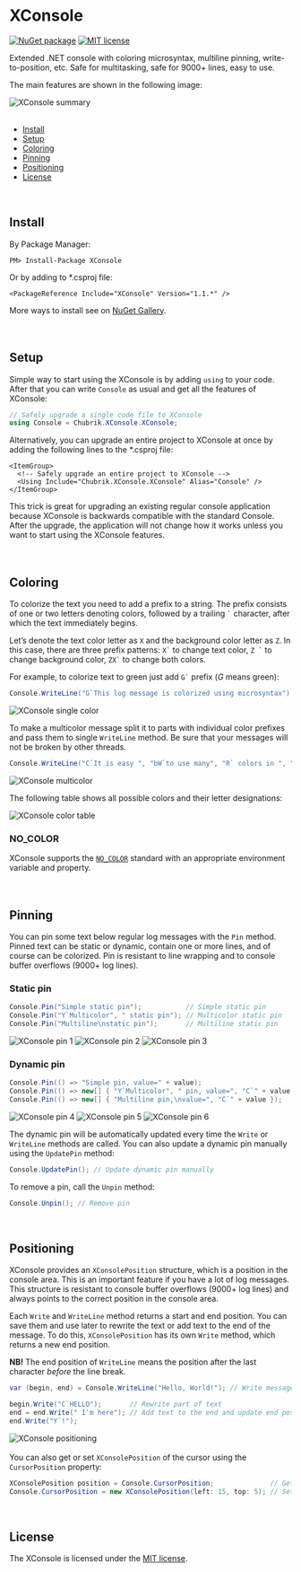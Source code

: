 # XConsole
[![NuGet package](https://img.shields.io/nuget/v/XConsole)](https://www.nuget.org/packages/XConsole/)
[![MIT license](https://img.shields.io/github/license/chubrik/XConsole)](https://github.com/chubrik/XConsole/blob/main/LICENSE)

Extended .NET console with coloring microsyntax, multiline pinning, write-to-position, etc.
Safe for multitasking, safe for 9000+ lines, easy to use.

The main features are shown in the following image:

![XConsole summary](https://raw.githubusercontent.com/chubrik/XConsole/main/img/summary.png)
<br><br>

- [Install](#install)
- [Setup](#setup)
- [Coloring](#coloring)
- [Pinning](#pinning)
- [Positioning](#positioning)
- [License](#license)
<br>

## <a name="install"></a>Install
By Package Manager:
```
PM> Install-Package XConsole
```
Or by adding to \*.csproj file:
```
<PackageReference Include="XConsole" Version="1.1.*" />
```
More ways to install see on [NuGet Gallery](https://www.nuget.org/packages/XConsole/).
<br><br><br>

## <a name="setup"></a>Setup
Simple way to start using the XConsole is by adding `using` to your code.
After that you can write `Console` as usual and get all the features of XConsole:
```csharp
// Safely upgrade a single code file to XConsole
using Console = Chubrik.XConsole.XConsole;
```
Alternatively, you can upgrade an entire project to XConsole at once
by adding the following lines to the \*.csproj file:
```csproj
<ItemGroup>
  <!-- Safely upgrade an entire project to XConsole -->
  <Using Include="Chubrik.XConsole.XConsole" Alias="Console" />
</ItemGroup>
```
This trick is great for upgrading an existing regular console application
because XConsole is backwards compatible with the standard Console.
After the upgrade, the application will not change how it works
unless you want to start using the XConsole features.
<br><br><br>

## <a name="coloring"></a>Coloring
To colorize the text you need to add a prefix to a string.
The prefix consists of one or two letters denoting colors,
followed by a trailing `` ` `` character, after which the text immediately begins.

Let’s denote the text color letter as `X` and the background color letter as `Z`.
In this case, there are three prefix patterns: `` X` `` to change text color,
`` Z ` `` to change background color, `` ZX` `` to change both colors.

For example, to colorize text to green just add `` G` `` prefix (*G* means green):
```csharp
Console.WriteLine("G`This log message is colorized using microsyntax");
```
![XConsole single color](https://raw.githubusercontent.com/chubrik/XConsole/main/img/colors-single.png)

To make a multicolor message split it to parts with individual color prefixes
and pass them to single `WriteLine` method.
Be sure that your messages will not be broken by other threads.
```csharp
Console.WriteLine("C`It is easy ", "bW`to use many", "R` colors in ", "Y`one message");
```
![XConsole multicolor](https://raw.githubusercontent.com/chubrik/XConsole/main/img/colors-multi.png)

The following table shows all possible colors and their letter designations:

![XConsole color table](https://raw.githubusercontent.com/chubrik/XConsole/main/img/colors-table.png)
<br>

### NO_COLOR
XConsole supports the [`NO_COLOR`](https://no-color.org/) standard with an appropriate environment variable and property.
<br><br><br>

## <a name="pinning"></a>Pinning
You can pin some text below regular log messages with the `Pin` method.
Pinned text can be static or dynamic, contain one or more lines, and of course can be colorized.
Pin is resistant to line wrapping and to console buffer overflows (9000+ log lines).

### Static pin
```csharp
Console.Pin("Simple static pin");           // Simple static pin
Console.Pin("Y`Multicolor", " static pin"); // Multicolor static pin
Console.Pin("Multiline\nstatic pin");       // Multiline static pin
```
![XConsole pin 1](https://raw.githubusercontent.com/chubrik/XConsole/main/img/pin-1.png)
![XConsole pin 2](https://raw.githubusercontent.com/chubrik/XConsole/main/img/pin-2.png)
![XConsole pin 3](https://raw.githubusercontent.com/chubrik/XConsole/main/img/pin-3.png)

### Dynamic pin
```csharp
Console.Pin(() => "Simple pin, value=" + value);                           // Simple dynamic pin
Console.Pin(() => new[] { "Y`Multicolor", " pin, value=", "C`" + value }); // Multicolor dynamic pin
Console.Pin(() => new[] { "Multiline pin,\nvalue=", "C`" + value });       // Multiline dynamic pin
```
![XConsole pin 4](https://raw.githubusercontent.com/chubrik/XConsole/main/img/pin-4.png)
![XConsole pin 5](https://raw.githubusercontent.com/chubrik/XConsole/main/img/pin-5.png)
![XConsole pin 6](https://raw.githubusercontent.com/chubrik/XConsole/main/img/pin-6.png)

The dynamic pin will be automatically updated every time the `Write` or `WriteLine` methods are called.
You can also update a dynamic pin manually using the `UpdatePin` method:
```csharp
Console.UpdatePin(); // Update dynamic pin manually
```
To remove a pin, call the `Unpin` method:
```csharp
Console.Unpin(); // Remove pin
```
<br>

## <a name="positioning"></a>Positioning
XConsole provides an `XConsolePosition` structure, which is a position in the console area.
This is an important feature if you have a lot of log messages.
This structure is resistant to console buffer overflows (9000+ log lines)
and always points to the correct position in the console area.

Each `Write` and `WriteLine` method returns a start and end position.
You can save them and use later to rewrite the text or add text to the end of the message.
To do this, `XConsolePosition` has its own `Write` method, which returns a new end position.

**NB!** The end position of `WriteLine` means the position
after the last character *before* the line break.
```csharp
var (begin, end) = Console.WriteLine("Hello, World!"); // Write message and save positions

begin.Write("C`HELLO");       // Rewrite part of text
end = end.Write(" I'm here"); // Add text to the end and update end position
end.Write("Y`!");
```
![XConsole positioning](https://raw.githubusercontent.com/chubrik/XConsole/main/img/positioning.png)
<br><br>
You can also get or set `XConsolePosition` of the cursor using the `CursorPosition` property:
```csharp
XConsolePosition position = Console.CursorPosition;              // Get cursor position
Console.CursorPosition = new XConsolePosition(left: 15, top: 5); // Set cursor position
```
<br>

## <a name="license"></a>License
The XConsole is licensed under the [MIT license](https://github.com/chubrik/XConsole/blob/main/LICENSE).
<br><br>
